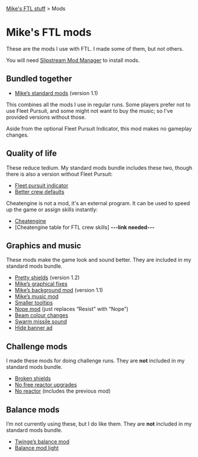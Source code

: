 [Mike's FTL stuff](https://mikehopley.github.io/Mikes-FTL-stuff/) > Mods

# Mike's FTL mods

These are the mods I use with FTL. I made some of them, but not others.

You will need [Slipstream Mod Manager](http://www.subsetgames.com/forum/viewtopic.php?f=11&t=17102) to install mods.

## Bundled together

* [Mike’s standard mods](https://www.subsetgames.com/forum/viewtopic.php?f=11&t=36292) (version 1.1)

This combines all the mods I use in regular runs. Some players prefer not to use Fleet Pursuit, and some might not want to buy the music; so I've provided versions without those.

Aside from the optional Fleet Pursuit Indicator, this mod makes no gameplay changes.

## Quality of life

These reduce tedium. My standard mods bundle includes these two, though there is also a version without Fleet Pursuit:

* [Fleet pursuit indicator](https://subsetgames.com/forum/viewtopic.php?t=26289)
* [Better crew defaults](http://www.subsetgames.com/forum/viewtopic.php?f=11&t=36285&p=125013)

Cheatengine is not a mod, it's an external program. It can be used to speed up the game or assign skills instantly:

* [Cheatengine](https://www.reddit.com/r/ftlgame/comments/621w0b/training_speedhack_instructions_external_software/)
* [Cheatengine table for FTL crew skills] **---link needed---**


## Graphics and music

These mods make the game look and sound better. They are included in my standard mods bundle.

* [Pretty shields](https://subsetgames.com/forum/viewtopic.php?t=32736) (version 1.2)
* [Mike’s graphical fixes](https://www.subsetgames.com/forum/viewtopic.php?f=11&t=35599)
* [Mike’s background mod](https://www.subsetgames.com/forum/viewtopic.php?f=11&t=36291) (version 1.1)
* [Mike’s music mod](https://www.reddit.com/r/ftlgame/comments/agl0gx/music_mod/)
* [Smaller tooltips](https://www.subsetgames.com/forum/viewtopic.php?f=11&t=35680&p=124808)
* [Nope mod](https://www.dropbox.com/s/lhw8fu4xry1nc8b/NOPE.ftl) (just replaces “Resist” with “Nope”)
* [Beam colour changes](https://www.dropbox.com/s/x0apzk1874gyyy4/Beam%20colour%20tweaks%20v1.0.ftl?dl=0)
* [Swarm missile sound](https://www.subsetgames.com/forum/viewtopic.php?f=11&t=36287)
* [Hide banner ad](http://www.subsetgames.com/forum/viewtopic.php?t=32910)

## Challenge mods

I made these mods for doing challenge runs. They are **not** included in my standard mods bundle.

* [Broken shields](https://www.reddit.com/r/ftlgame/comments/bq26to/broken_shields_mod/)
* [No free reactor upgrades](https://www.subsetgames.com/forum/viewtopic.php?f=11&t=36284)
* [No reactor](https://www.subsetgames.com/forum/viewtopic.php?f=11&t=36283&p=125008) (includes the previous mod)

## Balance mods

I’m not currently using these, but I do like them. They are **not** included in my standard mods bundle.

* [Twinge’s balance mod](http://www.it-is-law.com/ftl-balance/index.php?title=Main_Page)
* [Balance mod light](https://mikehopley.github.io/Balance-Mod-Light/)
